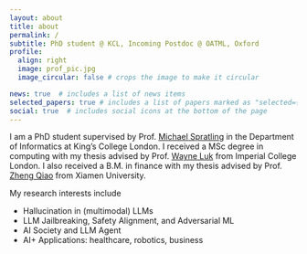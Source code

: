 ```yaml
---
layout: about
title: about
permalink: /
subtitle: PhD student @ KCL, Incoming Postdoc @ OATML, Oxford
profile:
  align: right
  image: prof_pic.jpg
  image_circular: false # crops the image to make it circular

news: true  # includes a list of news items
selected_papers: true # includes a list of papers marked as "selected={true}"
social: true  # includes social icons at the bottom of the page
---
```


I am a PhD student supervised by Prof. [Michael Spratling](https://nms.kcl.ac.uk/michael.spratling/mike/index.html) in the Department of Informatics at King’s College London. I received a MSc degree in computing with my thesis advised by Prof. [Wayne Luk](http://www.doc.ic.ac.uk/~wl/) from Imperial College London. I also received a B.M. in finance with my thesis advised by Prof. [Zheng Qiao](https://gr.xjtu.edu.cn/web/qiaozheng) from Xiamen University.

My research interests include

* Hallucination in (multimodal) LLMs
* LLM Jailbreaking, Safety Alignment, and Adversarial ML
* AI Society and LLM Agent
* AI+ Applications: healthcare, robotics, business
